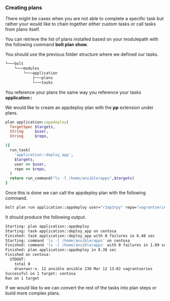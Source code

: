 ### Creating plans

There might be cases when you are not able to complete a specific task but rather your would like to chain together either custom tasks or call tasks from plans itself.

You can retrieve the list of plans installed based on your modulepath with the following command **bolt plan show**.

You should use the previous folder structure where we defined our tasks.

``` bash
└───bolt
    └───modules
        └───application
            ├───plans
            └───tasks
```

You reference your plans the same way you reference your tasks **application::<plan>**

We would like to create an appdeploy plan with the **pp** extension under plans.

``` ruby
plan application::appdeploy(
  TargetSpec $targets,
  String     $user,
  String     $repo,

){
  run_task(
    'application::deploy_app',
    $targets,
    user => $user,
    repo => $repo,
  )
  return run_command("ls -l /home/ansible/apps",$targets)
}
```

Once this is done we can call the appdeploy plan with the following command.

``` bash
bolt plan run application::appdeploy user="r3ap3rpy" repo="vagrantseries" --targets=centosa
```

It should produce the following output.

``` bash
Starting: plan application::appdeploy
Starting: task application::deploy_app on centosa
Finished: task application::deploy_app with 0 failures in 6.48 sec
Starting: command 'ls -l /home/ansible/apps' on centosa
Finished: command 'ls -l /home/ansible/apps' with 0 failures in 1.89 sec
Finished: plan application::appdeploy in 8.38 sec
Finished on centosa:
  STDOUT:
    total 0
    drwxrwxr-x. 12 ansible ansible 230 Mar 12 13:02 vagrantseries
Successful on 1 target: centosa
Ran on 1 target
```

If we would like to we can convert the rest of the tasks into plan steps or build more complex plans.